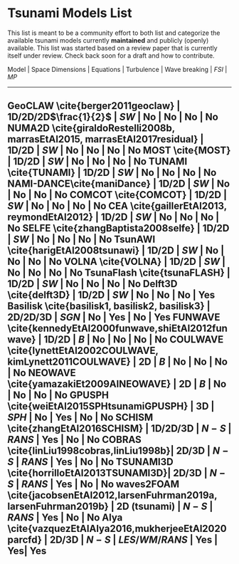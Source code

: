 # Tsunami Models List

This list is meant to be a community effort to both list and categorize the
available tsunami models currently **maintained** and publicly (openly)
available.  This list was started based on a review paper that is currently
itself under review.  Check back soon for a draft and how to contribute.

 Model | Space Dimensions | Equations | Turbulence | Wave breaking | $FSI$ | $MP$
 
-------------------------------------------------------------------------------------------------------------
 GeoCLAW \cite{berger2011geoclaw} |   1D/2D/2D$\frac{1}{2}$ | $SW$ | No | No | No | No
 NUMA2D \cite{giraldoRestelli2008b, marrasEtAl2015, marrasEtAl2017residual} | 1D/2D | $SW$ | No | No | No | No
 MOST \cite{MOST} |   1D/2D  | $SW$ | No | No | No | No
 TUNAMI \cite{TUNAMI} |    1D/2D  | $SW$ | No | No | No | No
 NAMI-DANCE\cite{maniDance} |   1D/2D  | $SW$ | No | No | No | No
 COMCOT \cite{COMCOT} |   1D/2D  | $SW$ | No | No | No | No
 CEA \cite{gaillerEtAl2013, reymondEtAl2012} |   1D/2D  | $SW$ | No | No | No | No
 SELFE \cite{zhangBaptista2008selfe} |  1D/2D  | $SW$ | No | No | No | No
 TsunAWI \cite{harigEtAl2008tsunawi} |  1D/2D  | $SW$ | No | No | No | No
 VOLNA \cite{VOLNA} |  1D/2D  | $SW$ | No | No | No | No
 TsunaFlash \cite{tsunaFLASH} |   1D/2D  | $SW$ | No | No | No | No
 Delft3D \cite{delft3D} |  1D/2D  | $SW$ | No | No | No | Yes
 Basilisk \cite{basilisk1, basilisk2, basilisk3} |  2D/2D/3D  | $SGN$ | No | Yes | No | Yes
 FUNWAVE \cite{kennedyEtAl2000funwave,shiEtAl2012funwave} | 1D/2D | $B$ | No | No | No | No
 COULWAVE \cite{lynettEtAl2002COULWAVE, kimLynett2011COULWAVE} | 2D | $B$ | No | No | No | No
 NEOWAVE \cite{yamazakiEt2009AlNEOWAVE} | 2D | $B$ | No | No | No | No
 GPUSPH \cite{weiEtAl2015SPHtsunamiGPUSPH} | 3D | $SPH$ | No | Yes  | No | No
 SCHISM \cite{zhangEtAl2016SCHISM} | 1D/2D/3D | $N-S$ | $RANS$ | Yes | No | No
 COBRAS \cite{linLiu1998cobras,linLiu1998b}| 2D/3D | $N-S$ | $RANS$ | Yes | No | No
 TSUNAMI3D \cite{horrilloEtAl2013TSUNAMI3D}| 2D/3D | $N-S$ | $RANS$ | Yes | No | No
 waves2FOAM \cite{jacobsenEtAl2012,larsenFuhrman2019a, larsenFuhrman2019b} | 2D (tsunami) | $N-S$ | $RANS$ | Yes | No | No
 Alya \cite{vazquezEtAlAlya2016,mukherjeeEtAl2020parcfd} |  2D/3D | $N-S$ | $LES/WM/RANS$ | Yes | Yes| Yes
-------------------------------------------------------------------------------------------------------------
